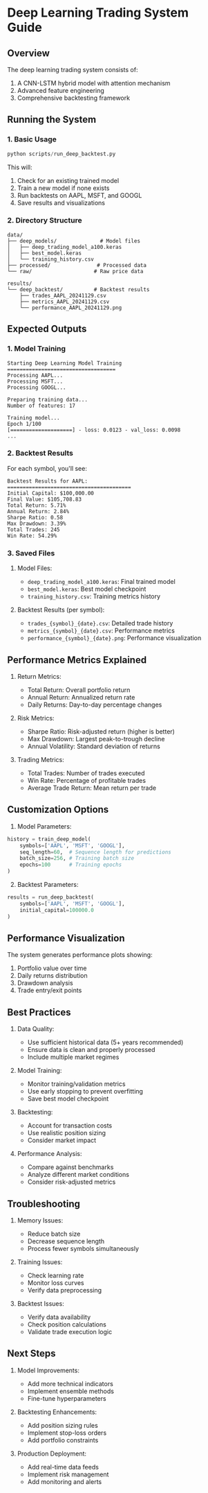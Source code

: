 # Deep Learning Trading System Guide

## Overview
The deep learning trading system consists of:
1. A CNN-LSTM hybrid model with attention mechanism
2. Advanced feature engineering
3. Comprehensive backtesting framework

## Running the System

### 1. Basic Usage
```python
python scripts/run_deep_backtest.py
```
This will:
1. Check for an existing trained model
2. Train a new model if none exists
3. Run backtests on AAPL, MSFT, and GOOGL
4. Save results and visualizations

### 2. Directory Structure
```
data/
├── deep_models/              # Model files
│   ├── deep_trading_model_a100.keras
│   ├── best_model.keras
│   └── training_history.csv
├── processed/               # Processed data
└── raw/                    # Raw price data

results/
└── deep_backtest/          # Backtest results
    ├── trades_AAPL_20241129.csv
    ├── metrics_AAPL_20241129.csv
    └── performance_AAPL_20241129.png
```

## Expected Outputs

### 1. Model Training
```
Starting Deep Learning Model Training
===================================
Processing AAPL...
Processing MSFT...
Processing GOOGL...

Preparing training data...
Number of features: 17

Training model...
Epoch 1/100
[====================] - loss: 0.0123 - val_loss: 0.0098
...
```

### 2. Backtest Results
For each symbol, you'll see:
```
Backtest Results for AAPL:
========================================
Initial Capital: $100,000.00
Final Value: $105,708.83
Total Return: 5.71%
Annual Return: 2.84%
Sharpe Ratio: 0.58
Max Drawdown: 3.39%
Total Trades: 245
Win Rate: 54.29%
```

### 3. Saved Files

1. Model Files:
   - `deep_trading_model_a100.keras`: Final trained model
   - `best_model.keras`: Best model checkpoint
   - `training_history.csv`: Training metrics history

2. Backtest Results (per symbol):
   - `trades_{symbol}_{date}.csv`: Detailed trade history
   - `metrics_{symbol}_{date}.csv`: Performance metrics
   - `performance_{symbol}_{date}.png`: Performance visualization

## Performance Metrics Explained

1. Return Metrics:
   - Total Return: Overall portfolio return
   - Annual Return: Annualized return rate
   - Daily Returns: Day-to-day percentage changes

2. Risk Metrics:
   - Sharpe Ratio: Risk-adjusted return (higher is better)
   - Max Drawdown: Largest peak-to-trough decline
   - Annual Volatility: Standard deviation of returns

3. Trading Metrics:
   - Total Trades: Number of trades executed
   - Win Rate: Percentage of profitable trades
   - Average Trade Return: Mean return per trade

## Customization Options

1. Model Parameters:
```python
history = train_deep_model(
    symbols=['AAPL', 'MSFT', 'GOOGL'],
    seq_length=60,  # Sequence length for predictions
    batch_size=256, # Training batch size
    epochs=100      # Training epochs
)
```

2. Backtest Parameters:
```python
results = run_deep_backtest(
    symbols=['AAPL', 'MSFT', 'GOOGL'],
    initial_capital=100000.0
)
```

## Performance Visualization

The system generates performance plots showing:
1. Portfolio value over time
2. Daily returns distribution
3. Drawdown analysis
4. Trade entry/exit points

## Best Practices

1. Data Quality:
   - Use sufficient historical data (5+ years recommended)
   - Ensure data is clean and properly processed
   - Include multiple market regimes

2. Model Training:
   - Monitor training/validation metrics
   - Use early stopping to prevent overfitting
   - Save best model checkpoint

3. Backtesting:
   - Account for transaction costs
   - Use realistic position sizing
   - Consider market impact

4. Performance Analysis:
   - Compare against benchmarks
   - Analyze different market conditions
   - Consider risk-adjusted metrics

## Troubleshooting

1. Memory Issues:
   - Reduce batch size
   - Decrease sequence length
   - Process fewer symbols simultaneously

2. Training Issues:
   - Check learning rate
   - Monitor loss curves
   - Verify data preprocessing

3. Backtest Issues:
   - Verify data availability
   - Check position calculations
   - Validate trade execution logic

## Next Steps

1. Model Improvements:
   - Add more technical indicators
   - Implement ensemble methods
   - Fine-tune hyperparameters

2. Backtesting Enhancements:
   - Add position sizing rules
   - Implement stop-loss orders
   - Add portfolio constraints

3. Production Deployment:
   - Add real-time data feeds
   - Implement risk management
   - Add monitoring and alerts

